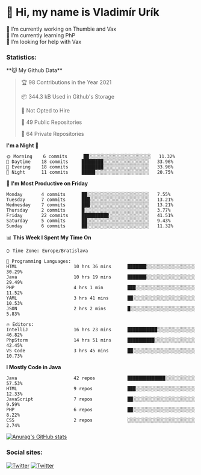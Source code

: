 <h1> 👋 Hi, my name is Vladimír Urík</h1>
<p>
 🔭 I’m currently working on Thumbie and Vax<br>
 🌱 I’m currently learning PhP<br>
 🤔 I’m looking for help with Vax<br>
</p>
<h3>Statistics:</h3>
<!--START_SECTION:waka-->
**🐱 My Github Data** 

> 🏆 98 Contributions in the Year 2021
 > 
> 📦 344.3 kB Used in Github's Storage 
 > 
> 🚫 Not Opted to Hire
 > 
> 📜 49 Public Repositories 
 > 
> 🔑 64 Private Repositories  
 > 
**I'm a Night 🦉** 

```text
🌞 Morning    6 commits      ██░░░░░░░░░░░░░░░░░░░░░░░   11.32% 
🌆 Daytime    18 commits     ████████░░░░░░░░░░░░░░░░░   33.96% 
🌃 Evening    18 commits     ████████░░░░░░░░░░░░░░░░░   33.96% 
🌙 Night      11 commits     █████░░░░░░░░░░░░░░░░░░░░   20.75%

```
📅 **I'm Most Productive on Friday** 

```text
Monday       4 commits      ██░░░░░░░░░░░░░░░░░░░░░░░   7.55% 
Tuesday      7 commits      ███░░░░░░░░░░░░░░░░░░░░░░   13.21% 
Wednesday    7 commits      ███░░░░░░░░░░░░░░░░░░░░░░   13.21% 
Thursday     2 commits      █░░░░░░░░░░░░░░░░░░░░░░░░   3.77% 
Friday       22 commits     ██████████░░░░░░░░░░░░░░░   41.51% 
Saturday     5 commits      ██░░░░░░░░░░░░░░░░░░░░░░░   9.43% 
Sunday       6 commits      ██░░░░░░░░░░░░░░░░░░░░░░░   11.32%

```


📊 **This Week I Spent My Time On** 

```text
⌚︎ Time Zone: Europe/Bratislava

💬 Programming Languages: 
HTML                     10 hrs 36 mins      ███████░░░░░░░░░░░░░░░░░░   30.29% 
Java                     10 hrs 19 mins      ███████░░░░░░░░░░░░░░░░░░   29.49% 
PHP                      4 hrs 1 min         ███░░░░░░░░░░░░░░░░░░░░░░   11.52% 
YAML                     3 hrs 41 mins       ██░░░░░░░░░░░░░░░░░░░░░░░   10.53% 
JSON                     2 hrs 2 mins        █░░░░░░░░░░░░░░░░░░░░░░░░   5.83%

🔥 Editors: 
IntelliJ                 16 hrs 23 mins      ███████████░░░░░░░░░░░░░░   46.82% 
PhpStorm                 14 hrs 51 mins      ██████████░░░░░░░░░░░░░░░   42.45% 
VS Code                  3 hrs 45 mins       ██░░░░░░░░░░░░░░░░░░░░░░░   10.73%

```

**I Mostly Code in Java** 

```text
Java                     42 repos            ██████████████░░░░░░░░░░░   57.53% 
HTML                     9 repos             ███░░░░░░░░░░░░░░░░░░░░░░   12.33% 
JavaScript               7 repos             ██░░░░░░░░░░░░░░░░░░░░░░░   9.59% 
PHP                      6 repos             ██░░░░░░░░░░░░░░░░░░░░░░░   8.22% 
CSS                      2 repos             ░░░░░░░░░░░░░░░░░░░░░░░░░   2.74%

```



<!--END_SECTION:waka-->

[![Anurag's GitHub stats](https://github-readme-stats.vercel.app/api?username=vladimir-urik)](https://github.com/anuraghazra/github-readme-stats)

<h3>Social sites:</h3>
<p><a href="https://twitter.com/GGGEDR" target="_blank"><img alt="Twitter" src="https://img.shields.io/badge/twitter-%231DA1F2.svg?&style=for-the-badge&logo=twitter&logoColor=white" /></a> <a href="https://www.reddit.com/user/GGGEDR" target="_blank"><img alt="Twitter" src="https://img.shields.io/badge/reddit-%23FE6262.svg?&style=for-the-badge&logo=reddit&logoColor=white" /></a>
</p>
